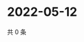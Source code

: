 # 2022-05-12

共 0 条

<!-- BEGIN WEIBO -->
<!-- 最后更新时间 Thu May 12 2022 19:17:06 GMT+0800 (China Standard Time) -->

<!-- END WEIBO -->
